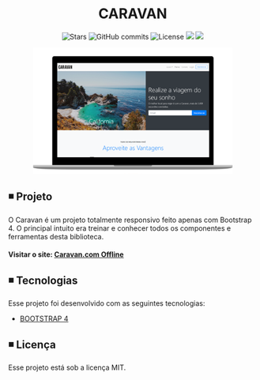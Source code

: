 <h1 align="center">
  CARAVAN
</h1>

<p align="center">
  <img alt="Stars" src="https://badgen.net/github/stars/matheusasg09/Projeto-Caravan">
  
  <img alt="GitHub commits" src="https://badgen.net/github/commits/matheusasg09/Projeto-Caravan">

  <img alt="License" src="https://badgen.net/badge/license/MIT/blue">
  
  <img  src="https://badgen.net/badge/stars/%E2%98%85%E2%98%85%E2%98%85%E2%98%85%E2%98%86">
  
  <img  src="https://badgen.net/badge/stars/%E2%98%85%E2%98%85%E2%98%85%E2%98%85%E2%98%85">
</p>

<p align="center">
  <img alt="Frontend" src="img/Caravan-git.png" width="80%">
</p>

## ◾ Projeto

O Caravan é um projeto totalmente responsivo feito apenas com Bootstrap 4. O principal intuito era treinar e conhecer todos os componentes e ferramentas desta biblioteca.

#### Visitar o site: [Caravan.com Offline](https://google.com)

## ◾ Tecnologias

Esse projeto foi desenvolvido com as seguintes tecnologias:

- [BOOTSTRAP 4](https://getbootstrap.com/)

## ◾ Licença

Esse projeto está sob a licença MIT.

